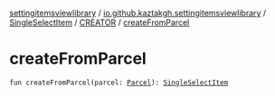 [settingitemsviewlibrary](../../../index.md) / [io.github.kaztakgh.settingitemsviewlibrary](../../index.md) / [SingleSelectItem](../index.md) / [CREATOR](index.md) / [createFromParcel](./create-from-parcel.md)

# createFromParcel

`fun createFromParcel(parcel: `[`Parcel`](https://developer.android.com/reference/android/os/Parcel.html)`): `[`SingleSelectItem`](../index.md)